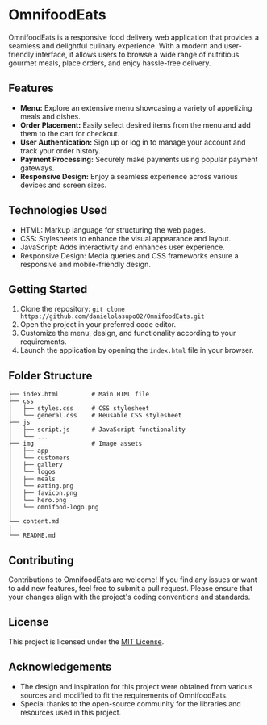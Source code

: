 # OmnifoodEats

OmnifoodEats is a responsive food delivery web application that provides a seamless and delightful culinary experience. With a modern and user-friendly interface, it allows users to browse a wide range of nutritious gourmet meals, place orders, and enjoy hassle-free delivery.

## Features

- **Menu:** Explore an extensive menu showcasing a variety of appetizing meals and dishes.
- **Order Placement:** Easily select desired items from the menu and add them to the cart for checkout.
- **User Authentication:** Sign up or log in to manage your account and track your order history.
- **Payment Processing:** Securely make payments using popular payment gateways.
- **Responsive Design:** Enjoy a seamless experience across various devices and screen sizes.

## Technologies Used

- HTML: Markup language for structuring the web pages.
- CSS: Stylesheets to enhance the visual appearance and layout.
- JavaScript: Adds interactivity and enhances user experience.
- Responsive Design: Media queries and CSS frameworks ensure a responsive and mobile-friendly design.

## Getting Started

1. Clone the repository: `git clone https://github.com/danielolasupo02/OmnifoodEats.git`
2. Open the project in your preferred code editor.
3. Customize the menu, design, and functionality according to your requirements.
4. Launch the application by opening the `index.html` file in your browser.

## Folder Structure

```
├── index.html         # Main HTML file
├── css
│   ├── styles.css     # CSS stylesheet
│   └── general.css    # Reusable CSS stylesheet
├── js
│   ├── script.js      # JavaScript functionality
│   └── ...
├── img                # Image assets
│   ├── app
│   └── customers
│   ├── gallery
│   └── logos
│   ├── meals
│   └── eating.png
│   ├── favicon.png
│   └── hero.png
│   └── omnifood-logo.png
│
└── content.md
│
└── README.md
```

## Contributing

Contributions to OmnifoodEats are welcome! If you find any issues or want to add new features, feel free to submit a pull request. Please ensure that your changes align with the project's coding conventions and standards.

## License

This project is licensed under the [MIT License](LICENSE).

## Acknowledgements

- The design and inspiration for this project were obtained from various sources and modified to fit the requirements of OmnifoodEats.
- Special thanks to the open-source community for the libraries and resources used in this project.
